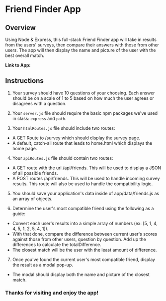 # Friend Finder App

## Overview ##

Using Node & Express, this full-stack Friend Finder app will take in results from the users' surveys, then compare their answers with those from other users. The app will then display the name and picture of the user with the best overall match.

**Link to App:**  

## Instructions ##


1. Your survey should have 10 questions of your choosing. Each answer should be on a scale of 1 to 5 based on how much the user agrees or disagrees with a question.

2. Your `server.js` file should require the basic npm packages we've used in class: `express` and `path`.

3. Your `htmlRoutes.js` file should include two routes:

- A GET Route to /survey which should display the survey page.
- A default, catch-all route that leads to home.html which displays the home page.

4. Your `apiRoutes.js` file should contain two routes:

- A GET route with the url /api/friends. This will be used to display a JSON of all possible friends.
- A POST routes /api/friends. This will be used to handle incoming survey results. This route will also be used to handle the compatibility logic.

5. You should save your application's data inside of app/data/friends.js as an array of objects.

6. Determine the user's most compatible friend using the following as a guide:
- Convert each user's results into a simple array of numbers (ex: [5, 1, 4, 4, 5, 1, 2, 5, 4, 1]).
- With that done, compare the difference between current user's scores against those from other users, question by question. Add up the differences to calculate the totalDifference.
- The closest match will be the user with the least amount of difference.

7. Once you've found the current user's most compatible friend, display the result as a modal pop-up.

- The modal should display both the name and picture of the closest match.

### Thanks for visiting and enjoy the app! ###



